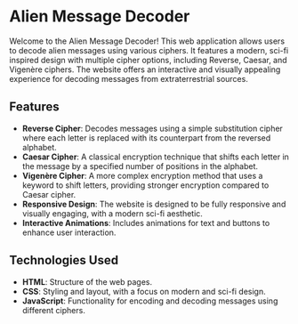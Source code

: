 # Alien Message Decoder

Welcome to the Alien Message Decoder! This web application allows users to decode alien messages using various ciphers. It features a modern, sci-fi inspired design with multiple cipher options, including Reverse, Caesar, and Vigenère ciphers. The website offers an interactive and visually appealing experience for decoding messages from extraterrestrial sources.

## Features

- **Reverse Cipher**: Decodes messages using a simple substitution cipher where each letter is replaced with its counterpart from the reversed alphabet.
- **Caesar Cipher**: A classical encryption technique that shifts each letter in the message by a specified number of positions in the alphabet.
- **Vigenère Cipher**: A more complex encryption method that uses a keyword to shift letters, providing stronger encryption compared to Caesar cipher.
- **Responsive Design**: The website is designed to be fully responsive and visually engaging, with a modern sci-fi aesthetic.
- **Interactive Animations**: Includes animations for text and buttons to enhance user interaction.

## Technologies Used

- **HTML**: Structure of the web pages.
- **CSS**: Styling and layout, with a focus on modern and sci-fi design.
- **JavaScript**: Functionality for encoding and decoding messages using different ciphers.
